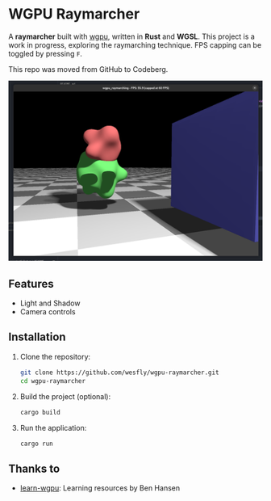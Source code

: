# WGPU Raymarcher

A **raymarcher** built with [wgpu](https://github.com/gfx-rs/wgpu), written in **Rust** and **WGSL**. This project is a work in progress, exploring the raymarching technique. FPS capping can be toggled by pressing `F`.

This repo was moved from GitHub to Codeberg.

![Image](screenshots/screenshot.png)

## Features

- Light and Shadow
- Camera controls

## Installation

1. Clone the repository:

   ```bash
   git clone https://github.com/wesfly/wgpu-raymarcher.git
   cd wgpu-raymarcher
   ```

2. Build the project (optional):

   ```bash
   cargo build
   ```

3. Run the application:

   ```bash
   cargo run
   ```

## Thanks to

- [learn-wgpu](https://github.com/sotrh/learn-wgpu): Learning resources by Ben Hansen
